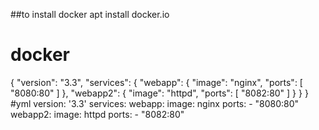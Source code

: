 ##to install docker 
apt install docker.io

# docker
{
    "version": "3.3",
    "services": {
        "webapp": {
            "image": "nginx",
            "ports": [
                "8080:80"
            ]
        },
        "webapp2": {
            "image": "httpd",
            "ports": [
                "8082:80"
            ]
        }
    }
}
#yml
version: '3.3'
services:
        webapp:
                image: nginx
                ports:
                     - "8080:80"
        webapp2:
                image: httpd
                ports:
                     - "8082:80"
